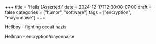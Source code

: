 +++
title = 'Hells (Assorted)'
date = 2024-12-17T12:00:00-07:00
draft = false
categories = ["humor", "software"]
tags = ["encryption", "mayonnaise"]
+++

Hellboy - fighting occult nazis

Hellman - encryption/mayonnaise